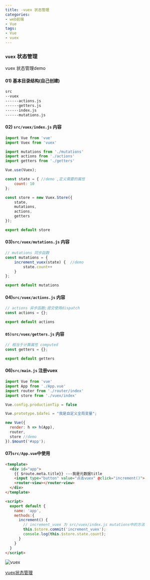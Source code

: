 ```yaml
---
title: -vuex 状态管理
categories: 
- web前端
- Vue
tags:
- Vue
- vuex
---
```

### `vuex` 状态管理

vuex 状态管理demo

####  01) 基本目录结构(自己创建)

```html
src
--vuex
------actions.js
------getters.js
------index.js
------mutations.js
```

#### 02)  `src/vuex/index.js` 内容

```javascript
import Vue from 'vue'
import Vuex from 'vuex'

import mutations from './mutations'
import actions from './actions'
import getters from './getters'

Vue.use(Vuex);

const state = { //demo ,定义需要的属性
    count: 10
};

const store = new Vuex.Store({
    state,
    mutations,
    actions,
    getters
});

export default store

```

#### 03)`src/vuex/mutations.js` 内容

```javascript
// mutations 同步函数
const mutations = {
    increment_vuex(state) {  //demo
        state.count++
    }
};

export default mutations
```

#### 04)`src/vuex/actions.js` 内容

```javascript
// actions 异步函数;提交使用dispatch
const actions = {};

export default actions

```

#### `05)src/vuex/getters.js` 内容

```javascript
// 相当于计算属性 computed
const getters = {};

export default getters	
```

#### 06)`src/main.js` 注册vuex

```javascript
import Vue from 'vue'
import App from './App.vue'
import router from './router/index'
import store from './vuex/index'

Vue.config.productionTip = false

Vue.prototype.$dafei = "我是自定义全局变量";

new Vue({
  render: h => h(App),
  router,
  store //demo
}).$mount('#app');
```

#### 07)`src/App.vue`中使用

```html
<template>
  <div id="app">
    {{ $route.meta.title}} ---我是元数据title
    <input type="button" value="点击vuex" @click="increment()">
    <router-view></router-view>
  </div>
</template>

<script>
  export default {
    name: 'app',
    methods:{
      increment() {
        // increment_vuex 为 src/vuex/index.js mutations中的方法
        this.$store.commit('increment_vuex');
        console.log(this.$store.state.count);
      }
    }
  }
</script>
```

![vuex](/img/vue/vue_vuex.png " vuex")



 [vuex状态管理](https://vuex.vuejs.org/zh/installation.html "vuexzh状态管理")





























